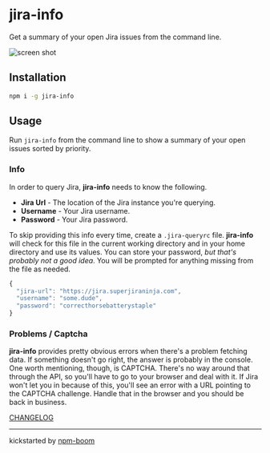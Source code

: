 # jira-info

Get a summary of your open Jira issues from the command line.

![screen shot]

## Installation

```sh
npm i -g jira-info
```

## Usage

Run `jira-info` from the command line to show a summary of your open issues sorted by priority.

### Info

In order to query Jira, **jira-info** needs to know the following.

* **Jira Url** - The location of the Jira instance you're querying.  
* **Username** - Your Jira username.  
* **Password** - Your Jira password.  

To skip providing this info every time, create a `.jira-queryrc` file.  **jira-info** will check for this file in the current working directory and in your home directory and use its values.  You can store your password, *but that's probably not a good idea*.  You will be prompted for anything missing from the file as needed.

```js
{
  "jira-url": "https://jira.superjiraninja.com",
  "username": "some.dude",
  "password": "correcthorsebatterystaple"
}
```

### Problems / Captcha

**jira-info** provides pretty obvious errors when there's a problem fetching data.  If something doesn't go right, the answer is probably in the console.  One worth mentioning, though, is CAPTCHA.  There's no way around that through the API, so you'll have to go to your browser and deal with it.  If Jira won't let you in because of this, you'll see an error with a URL pointing to the CAPTCHA challenge.  Handle that in the browser and you should be back in business.


[CHANGELOG][changelog]




---
kickstarted by [npm-boom][npm-boom]

[npm-boom]: https://github.com/reergymerej/npm-boom
[screen shot]: https://cloud.githubusercontent.com/assets/1720010/16429998/826e6d76-3d47-11e6-93f3-4103b0026549.png
[changelog]: CHANGELOG.md
